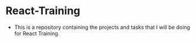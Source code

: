 # React-Training

-   This is a repository containing the projects and tasks that I will be doing for React Training.

